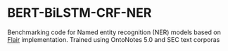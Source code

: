 # BERT-BiLSTM-CRF-NER
Benchmarking code for Named entity recognition (NER) models based on [Flair](https://github.com/flairNLP/flair) implementation. Trained using OntoNotes 5.0 and SEC text corporas
